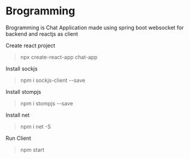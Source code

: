 # Brogramming
Brogramming  is Chat Application made using spring boot websocket for backend and reactjs as client

Create react project
>npx create-react-app chat-app

Install sockjs 
>npm i sockjs-client --save

Install stompjs 
>npm i stompjs --save

Install net
>npm i net -S

Run Client
>npm start


